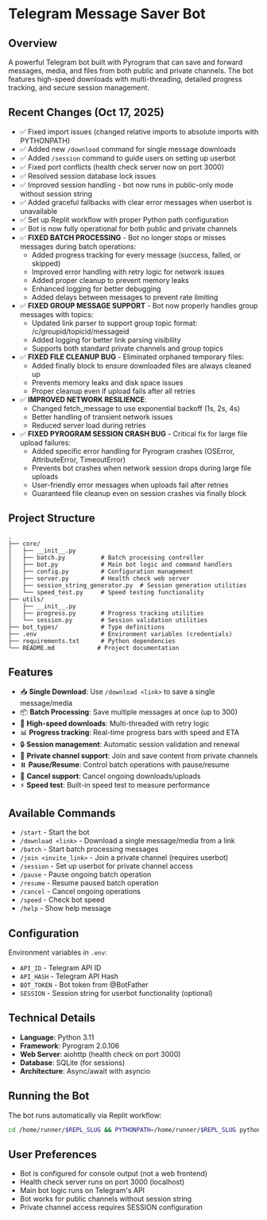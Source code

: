 # Telegram Message Saver Bot

## Overview
A powerful Telegram bot built with Pyrogram that can save and forward messages, media, and files from both public and private channels. The bot features high-speed downloads with multi-threading, detailed progress tracking, and secure session management.

## Recent Changes (Oct 17, 2025)
- ✅ Fixed import issues (changed relative imports to absolute imports with PYTHONPATH)
- ✅ Added new `/download` command for single message downloads
- ✅ Added `/session` command to guide users on setting up userbot
- ✅ Fixed port conflicts (health check server now on port 3000)
- ✅ Resolved session database lock issues
- ✅ Improved session handling - bot now runs in public-only mode without session string
- ✅ Added graceful fallbacks with clear error messages when userbot is unavailable
- ✅ Set up Replit workflow with proper Python path configuration
- ✅ Bot is now fully operational for both public and private channels
- ✅ **FIXED BATCH PROCESSING** - Bot no longer stops or misses messages during batch operations:
  - Added progress tracking for every message (success, failed, or skipped)
  - Improved error handling with retry logic for network issues
  - Added proper cleanup to prevent memory leaks
  - Enhanced logging for better debugging
  - Added delays between messages to prevent rate limiting
- ✅ **FIXED GROUP MESSAGE SUPPORT** - Bot now properly handles group messages with topics:
  - Updated link parser to support group topic format: /c/groupid/topicid/messageid
  - Added logging for better link parsing visibility
  - Supports both standard private channels and group topics
- ✅ **FIXED FILE CLEANUP BUG** - Eliminated orphaned temporary files:
  - Added finally block to ensure downloaded files are always cleaned up
  - Prevents memory leaks and disk space issues
  - Proper cleanup even if upload fails after all retries
- ✅ **IMPROVED NETWORK RESILIENCE**:
  - Changed fetch_message to use exponential backoff (1s, 2s, 4s)
  - Better handling of transient network issues
  - Reduced server load during retries
- ✅ **FIXED PYROGRAM SESSION CRASH BUG** - Critical fix for large file upload failures:
  - Added specific error handling for Pyrogram crashes (OSError, AttributeError, TimeoutError)
  - Prevents bot crashes when network session drops during large file uploads
  - User-friendly error messages when uploads fail after retries
  - Guaranteed file cleanup even on session crashes via finally block

## Project Structure
```
.
├── core/
│   ├── __init__.py
│   ├── batch.py          # Batch processing controller
│   ├── bot.py            # Main bot logic and command handlers
│   ├── config.py         # Configuration management
│   ├── server.py         # Health check web server
│   ├── session_string_generator.py  # Session generation utilities
│   └── speed_test.py     # Speed testing functionality
├── utils/
│   ├── __init__.py
│   ├── progress.py       # Progress tracking utilities
│   └── session.py        # Session validation utilities
├── bot_types/            # Type definitions
├── .env                  # Environment variables (credentials)
├── requirements.txt      # Python dependencies
└── README.md            # Project documentation
```

## Features
- 📥 **Single Download**: Use `/download <link>` to save a single message/media
- 📦 **Batch Processing**: Save multiple messages at once (up to 300)
- 🚀 **High-speed downloads**: Multi-threaded with retry logic
- 📊 **Progress tracking**: Real-time progress bars with speed and ETA
- 🔒 **Session management**: Automatic session validation and renewal
- 🔐 **Private channel support**: Join and save content from private channels
- ⏸️ **Pause/Resume**: Control batch operations with pause/resume
- 🚫 **Cancel support**: Cancel ongoing downloads/uploads
- ⚡ **Speed test**: Built-in speed test to measure performance

## Available Commands
- `/start` - Start the bot
- `/download <link>` - Download a single message/media from a link
- `/batch` - Start batch processing messages
- `/join <invite_link>` - Join a private channel (requires userbot)
- `/session` - Set up userbot for private channel access
- `/pause` - Pause ongoing batch operation
- `/resume` - Resume paused batch operation
- `/cancel` - Cancel ongoing operations
- `/speed` - Check bot speed
- `/help` - Show help message

## Configuration
Environment variables in `.env`:
- `API_ID` - Telegram API ID
- `API_HASH` - Telegram API Hash
- `BOT_TOKEN` - Bot token from @BotFather
- `SESSION` - Session string for userbot functionality (optional)

## Technical Details
- **Language**: Python 3.11
- **Framework**: Pyrogram 2.0.106
- **Web Server**: aiohttp (health check on port 3000)
- **Database**: SQLite (for sessions)
- **Architecture**: Async/await with asyncio

## Running the Bot
The bot runs automatically via Replit workflow:
```bash
cd /home/runner/$REPL_SLUG && PYTHONPATH=/home/runner/$REPL_SLUG python core/bot.py
```

## User Preferences
- Bot is configured for console output (not a web frontend)
- Health check server runs on port 3000 (localhost)
- Main bot logic runs on Telegram's API
- Bot works for public channels without session string
- Private channel access requires SESSION configuration
